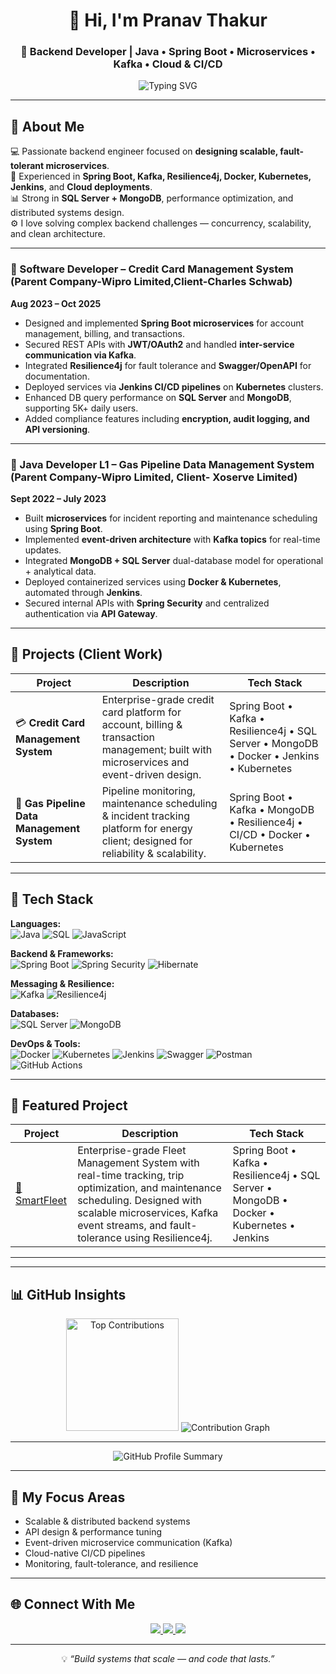 <!-- PROFILE README.md -->

<div align="center">

# 👋 Hi, I'm Pranav Thakur  
### 🚀 Backend Developer | Java • Spring Boot • Microservices • Kafka • Cloud & CI/CD  

<img src="https://readme-typing-svg.demolab.com?font=Fira+Code&size=24&pause=1000&color=00CFFF&center=true&vCenter=true&width=600&lines=Backend+Engineer;Java+%7C+Spring+Boot+%7C+Microservices;Kafka+%7C+Docker+%7C+Kubernetes;Building+Scalable+Distributed+Systems" alt="Typing SVG" />

</div>

---

## 🧠 About Me

💻 Passionate backend engineer focused on **designing scalable, fault-tolerant microservices**.  
🧩 Experienced in **Spring Boot, Kafka, Resilience4j, Docker, Kubernetes, Jenkins**, and **Cloud deployments**.  
📊 Strong in **SQL Server + MongoDB**, performance optimization, and distributed systems design.  
⚙️ I love solving complex backend challenges — concurrency, scalability, and clean architecture.

---
### 🏢 Software Developer – Credit Card Management System (Parent Company-Wipro Limited,Client-Charles Schwab)
**Aug 2023 – Oct 2025**

- Designed and implemented **Spring Boot microservices** for account management, billing, and transactions.  
- Secured REST APIs with **JWT/OAuth2** and handled **inter-service communication via Kafka**.  
- Integrated **Resilience4j** for fault tolerance and **Swagger/OpenAPI** for documentation.  
- Deployed services via **Jenkins CI/CD pipelines** on **Kubernetes** clusters.  
- Enhanced DB query performance on **SQL Server** and **MongoDB**, supporting 5K+ daily users.  
- Added compliance features including **encryption, audit logging, and API versioning**.

---

### 🏢 Java Developer L1 – Gas Pipeline Data Management System (Parent Company-Wipro Limited, Client- Xoserve Limited)
**Sept 2022 – July 2023**

- Built **microservices** for incident reporting and maintenance scheduling using **Spring Boot**.  
- Implemented **event-driven architecture** with **Kafka topics** for real-time updates.  
- Integrated **MongoDB + SQL Server** dual-database model for operational + analytical data.  
- Deployed containerized services using **Docker & Kubernetes**, automated through **Jenkins**.  
- Secured internal APIs with **Spring Security** and centralized authentication via **API Gateway**.

---

## 🚀 Projects (Client Work)

| Project | Description | Tech Stack |
|----------|--------------|------------|
| 💳 **Credit Card Management System** | Enterprise-grade credit card platform for account, billing & transaction management; built with microservices and event-driven design. | Spring Boot • Kafka • Resilience4j • SQL Server • MongoDB • Docker • Jenkins • Kubernetes |
| 🔧 **Gas Pipeline Data Management System** | Pipeline monitoring, maintenance scheduling & incident tracking platform for energy client; designed for reliability & scalability. | Spring Boot • Kafka • MongoDB • Resilience4j • CI/CD • Docker • Kubernetes |

---

## 🧰 Tech Stack

**Languages:**  
![Java](https://img.shields.io/badge/Java-ED8B00?style=for-the-badge&logo=openjdk&logoColor=white)
![SQL](https://img.shields.io/badge/SQL-4479A1?style=for-the-badge&logo=databricks&logoColor=white)
![JavaScript](https://img.shields.io/badge/JavaScript-F7DF1E?style=for-the-badge&logo=javascript&logoColor=black)

**Backend & Frameworks:**  
![Spring Boot](https://img.shields.io/badge/Spring_Boot-6DB33F?style=for-the-badge&logo=springboot&logoColor=white)
![Spring Security](https://img.shields.io/badge/Spring_Security-6DB33F?style=for-the-badge&logo=springsecurity&logoColor=white)
![Hibernate](https://img.shields.io/badge/Hibernate-59666C?style=for-the-badge&logo=hibernate&logoColor=white)

**Messaging & Resilience:**  
![Kafka](https://img.shields.io/badge/Apache_Kafka-231F20?style=for-the-badge&logo=apachekafka&logoColor=white)
![Resilience4j](https://img.shields.io/badge/Resilience4j-2C3E50?style=for-the-badge)

**Databases:**  
![SQL Server](https://img.shields.io/badge/SQL%20Server-CC2927?style=for-the-badge&logo=microsoftsqlserver&logoColor=white)
![MongoDB](https://img.shields.io/badge/MongoDB-47A248?style=for-the-badge&logo=mongodb&logoColor=white)

**DevOps & Tools:**  
![Docker](https://img.shields.io/badge/Docker-2496ED?style=for-the-badge&logo=docker&logoColor=white)
![Kubernetes](https://img.shields.io/badge/Kubernetes-326ce5.svg?style=for-the-badge&logo=kubernetes&logoColor=white)
![Jenkins](https://img.shields.io/badge/Jenkins-D24939?style=for-the-badge&logo=jenkins&logoColor=white)
![Swagger](https://img.shields.io/badge/Swagger-85EA2D?style=for-the-badge&logo=swagger&logoColor=black)
![Postman](https://img.shields.io/badge/Postman-FF6C37?style=for-the-badge&logo=postman&logoColor=white)
![GitHub Actions](https://img.shields.io/badge/GitHub%20Actions-2088FF?style=for-the-badge&logo=githubactions&logoColor=white)

---

## 🚀 Featured Project

| Project | Description | Tech Stack |
|----------|--------------|------------|
| [🛞 SmartFleet](https://github.com/jagleet/smartfleet) | Enterprise-grade Fleet Management System with real-time tracking, trip optimization, and maintenance scheduling. Designed with scalable microservices, Kafka event streams, and fault-tolerance using Resilience4j. | Spring Boot • Kafka • Resilience4j • SQL Server • MongoDB • Docker • Kubernetes • Jenkins |

---
---

## 📊 GitHub Insights

<div align="center">
  
  <img src="https://github-contributor-stats.vercel.app/api?username=pranavk-t&limit=5&theme=tokyonight&combine_all_yearly_contributions=true" height="180px" alt="Top Contributions" />

  <img src="https://github-readme-activity-graph.vercel.app/graph?username=pranavk-t&bg_color=0d1117&color=00CFFF&line=00CFFF&point=FFFFFF&area=true&hide_border=true" alt="Contribution Graph" />

</div>

---

<div align="center">
  <img src="https://github-profile-summary-cards.vercel.app/api/cards/profile-details?username=pranavk-t&theme=tokyonight" alt="GitHub Profile Summary" />
</div>

---


## 🧩 My Focus Areas
- Scalable & distributed backend systems  
- API design & performance tuning  
- Event-driven microservice communication (Kafka)  
- Cloud-native CI/CD pipelines  
- Monitoring, fault-tolerance, and resilience  

---

## 🌐 Connect With Me

<p align="center">
  <a href="https://www.linkedin.com/in/thakur-pranav/" target="_blank">
    <img src="https://img.shields.io/badge/LinkedIn-0077b5?style=for-the-badge&logo=linkedin&logoColor=white" />
  </a>
  <a href="mailto:pranavt12947270@gmail.com">
    <img src="https://img.shields.io/badge/Email-D14836?style=for-the-badge&logo=gmail&logoColor=white" />
  </a>
  <a href="https://leetcode.com/u/pranavt129/">
    <img src="https://img.shields.io/badge/LeetCode-FFA116?style=for-the-badge&logo=leetcode&logoColor=white" />
  </a>
</p>

---

<div align="center">
  
💡 *“Build systems that scale — and code that lasts.”*

</div>
